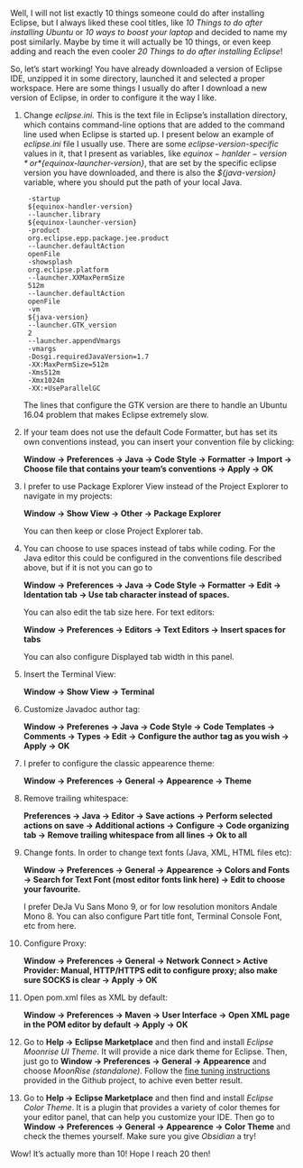 Well, I will not list exactly 10 things someone could do after installing Eclipse, but I always liked these cool titles, like *10 Things to do after installing Ubuntu* or *10 ways to boost your laptop* and decided to name my post similarly. Maybe by time it will actually be 10 things, or even keep adding and reach the even cooler *20 Things to do after installing Eclipse*!

So, let’s start working! You have already downloaded a version of Eclipse IDE, unzipped it in some directory, launched it and selected a proper workspace. Here are some things I usually do after I download a new version of Eclipse, in order to configure it the way I like.

1. Change *eclipse.ini*. This is the text file in Eclipse’s installation directory, which contains command-line options that are added to the command line used when Eclipse is started up. I present below an example of *eclipse.ini* file I usually use. There are some *eclipse-version-specific* values in it, that I present as variables, like *${equinox-hanlder-version}* or *${equinox-launcher-version}*, that are set by the specific eclipse version you have downloaded, and there is also the *${java-version}* variable, where you should put the path of your local Java. 

        -startup
        ${equinox-handler-version}
        --launcher.library
        ${equinox-launcher-version}
        -product
        org.eclipse.epp.package.jee.product
        --launcher.defaultAction
        openFile
        -showsplash
        org.eclipse.platform
        --launcher.XXMaxPermSize
        512m
        --launcher.defaultAction
        openFile
        -vm
        ${java-version}
        --launcher.GTK_version
        2
        --launcher.appendVmargs
        -vmargs
        -Dosgi.requiredJavaVersion=1.7
        -XX:MaxPermSize=512m
        -Xms512m
        -Xmx1024m
        -XX:+UseParallelGC

    The lines that configure the GTK version are there to handle an Ubuntu 16.04 problem that makes Eclipse extremely slow. 
1. If your team does not use the default Code Formatter, but has set its own conventions instead, you can insert your convention file by clicking: 

    **Window → Preferences → Java → Code Style → Formatter → Import → Choose file that contains your team’s conventions → Apply → OK**
1. I prefer to use Package Explorer View instead of the Project Explorer to navigate in my projects:

    **Window → Show View → Other → Package Explorer**

    You can then keep or close Project Explorer tab.
1. You can choose to use spaces instead of tabs while coding. For the Java editor this could be configured in the conventions file described above, but if it is not you can go to 

    **Window → Preferences → Java → Code Style → Formatter → Edit → Identation tab → Use tab character instead of spaces.**

    You can also edit the tab size here. For text editors:

    **Window → Preferences → Editors → Text Editors → Insert spaces for tabs**

    You can also configure Displayed tab width in this panel.
1. Insert the Terminal View: 

    **Window → Show View → Terminal**
1. Customize Javadoc author tag:

    **Window → Preferenes → Java → Code Style → Code Templates → Comments → Types → Edit → Configure the author tag as you wish → Apply → OK**
1. I prefer to configure the classic appearence theme:

    **Window → Preferences → General → Appearence → Theme**
1. Remove trailing whitespace:

    **Preferences → Java → Editor → Save actions → Perform selected actions on save → Additional actions → Configure → Code organizing tab → Remove trailing whitespace from all lines → Ok to all**
1. Change fonts. In order to change text fonts (Java, XML, HTML files etc):

    **Window → Preferences → General → Appearence → Colors and Fonts → Search for Text Font (most editor fonts link here) → Edit to choose your favourite.**

    I prefer DeJa Vu Sans Mono 9, or for low resolution monitors Andale Mono 8. You can also configure Part title font, Terminal Console Font, etc from here.
1. Configure Proxy:

    **Window → Preferences → General → Network Connect > Active Provider: Manual, HTTP/HTTPS edit to configure proxy; also make sure SOCKS is clear → Apply → OK**
1. Open pom.xml files as XML by default:

    **Window → Preferences → Maven → User Interface → Open XML page in the POM editor by default → Apply → OK**
1. Go to **Help → Eclipse Marketplace** and then find and install *Eclipse Moonrise UI Theme*. It will provide a nice dark theme for Eclipse. Then, just go to **Window → Preferences → General → Appearence** and choose *MoonRise (standalone)*. Follow the [fine tuning instructions](https://github.com/guari/eclipse-ui-theme#fine-tuning) provided in the Github project, to achive even better result.
1. Go to **Help → Eclipse Marketplace** and then find and install *Eclipse Color Theme*. It is a plugin that provides a variety of color themes for your editor panel, that can help you customize your IDE. Then go to **Window → Preferences → General → Appearence → Color Theme** and check the themes yourself. Make sure you give *Obsidian* a try!

Wow! It’s actually more than 10! Hope I reach 20 then!
